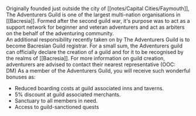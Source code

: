 

Originally founded just outside the city of [[notes/Capital Cities/Faymouth]], The Adventurers Guild is one of the largest multi-nation organisations in [[Bacresia]]. Formed after the second guild war, it's purpose was to act as a support network for beginner and veteran adventurers and act as arbiters on the behalf of the adventuring community.  
An additional responsibility recently taken on by The Adventurers Guild is to become Bacresian Guild registrar. For a small sum, the Adventurers guild can officially declare the creation of a guild and for it to be recognised by the realms of [[Bacresia]]. For more information on guild creation, adventurers are advised to contact their nearest representative (OOC: DM) As a member of the Adventurers Guild, you will receive such wonderful bonuses as:

-   Reduced boarding costs at guild associated inns and taverns.
-   5% discount at guild associated merchants.
-   Sanctuary to all members in need.
-   Access to guild-sanctioned quests

